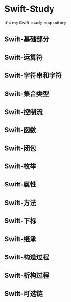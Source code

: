 # Swift-Study

It's my Swift-study respository

## Swift-基础部分

## Swift-运算符

## Swift-字符串和字符

## Swift-集合类型

## Swift-控制流

## Swift-函数

## Swift-闭包

## Swift-枚举

## Swift-属性

## Swift-方法

## Swift-下标

## Swift-继承

## Swift-构造过程

## Swift-析构过程

## Swift-可选链